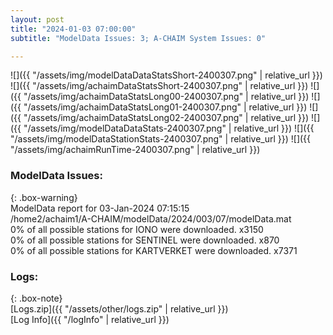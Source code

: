 ```yaml
---
layout: post
title: "2024-01-03 07:00:00"
subtitle: "ModelData Issues: 3; A-CHAIM System Issues: 0"

---
```


![]({{ "/assets/img/modelDataDataStatsShort-2400307.png" | relative_url }})
![]({{ "/assets/img/achaimDataStatsShort-2400307.png" | relative_url }})
![]({{ "/assets/img/achaimDataStatsLong00-2400307.png" | relative_url }})
![]({{ "/assets/img/achaimDataStatsLong01-2400307.png" | relative_url }})
![]({{ "/assets/img/achaimDataStatsLong02-2400307.png" | relative_url }})
![]({{ "/assets/img/modelDataDataStats-2400307.png" | relative_url }})
![]({{ "/assets/img/modelDataStationStats-2400307.png" | relative_url }})
![]({{ "/assets/img/achaimRunTime-2400307.png" | relative_url }})


### ModelData Issues:  
  
{: .box-warning}  
 ModelData report for 03-Jan-2024 07:15:15   
 /home2/achaim1/A-CHAIM/modelData/2024/003/07/modelData.mat   
 0% of all possible stations for IONO were downloaded. x3150   
 0% of all possible stations for SENTINEL were downloaded. x870   
 0% of all possible stations for KARTVERKET were downloaded. x7371   
  


### Logs:  
  
{: .box-note}  
[Logs.zip]({{ "/assets/other/logs.zip" | relative_url }})  
[Log Info]({{ "/logInfo" | relative_url }})  

